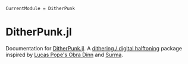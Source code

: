 ```@meta
CurrentModule = DitherPunk
```

# DitherPunk.jl

Documentation for [DitherPunk.jl](https://github.com/adrhill/DitherPunk.jl). A [dithering / digital halftoning](https://en.wikipedia.org/wiki/Dither) package inspired by [Lucas Pope's Obra Dinn](https://obradinn.com) and [Surma](https://surma.dev/things/ditherpunk/).
